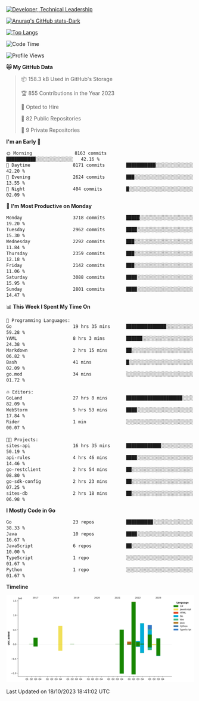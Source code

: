 <div>
  <a href="https://www.linkedin.com/in/arielpineiro/" target="_blank" rel="nofollow noopener noreferrer">
    <img src="https://img.shields.io/badge/-LinkedIn-%230077B5?style=for-the-badge&logo=linkedin&logoColor=white" alt="Developer, Technical Leadership" title="Ariel Piñeiro">
  </a>
</div>

[![Anurag's GitHub stats-Dark](https://github-readme-stats.vercel.app/api?username=arielsrv&show_icons=true&theme=dark#gh-dark-mode-only)](https://github.com/anuraghazra/github-readme-stats#gh-dark-mode-only)

[![Top Langs](https://github-readme-stats.vercel.app/api/top-langs/?username=arielsrv&layout=compact&langs_count=10&theme=dark#gh-dark-mode-only)](https://github.com/anuraghazra/github-readme-stats&theme=dark#gh-dark-mode-only)

<!--START_SECTION:waka-->
![Code Time](http://img.shields.io/badge/Code%20Time-168%20hrs%2012%20mins-blue)

![Profile Views](http://img.shields.io/badge/Profile%20Views-2-blue)

**🐱 My GitHub Data** 

> 📦 158.3 kB Used in GitHub's Storage 
 > 
> 🏆 855 Contributions in the Year 2023
 > 
> 💼 Opted to Hire
 > 
> 📜 82 Public Repositories 
 > 
> 🔑 9 Private Repositories 
 > 
**I'm an Early 🐤** 

```text
🌞 Morning                8163 commits        ███████████░░░░░░░░░░░░░░   42.16 % 
🌆 Daytime                8171 commits        ███████████░░░░░░░░░░░░░░   42.20 % 
🌃 Evening                2624 commits        ███░░░░░░░░░░░░░░░░░░░░░░   13.55 % 
🌙 Night                  404 commits         █░░░░░░░░░░░░░░░░░░░░░░░░   02.09 % 
```
📅 **I'm Most Productive on Monday** 

```text
Monday                   3718 commits        █████░░░░░░░░░░░░░░░░░░░░   19.20 % 
Tuesday                  2962 commits        ████░░░░░░░░░░░░░░░░░░░░░   15.30 % 
Wednesday                2292 commits        ███░░░░░░░░░░░░░░░░░░░░░░   11.84 % 
Thursday                 2359 commits        ███░░░░░░░░░░░░░░░░░░░░░░   12.18 % 
Friday                   2142 commits        ███░░░░░░░░░░░░░░░░░░░░░░   11.06 % 
Saturday                 3088 commits        ████░░░░░░░░░░░░░░░░░░░░░   15.95 % 
Sunday                   2801 commits        ████░░░░░░░░░░░░░░░░░░░░░   14.47 % 
```


📊 **This Week I Spent My Time On** 

```text
💬 Programming Languages: 
Go                       19 hrs 35 mins      ███████████████░░░░░░░░░░   59.28 % 
YAML                     8 hrs 3 mins        ██████░░░░░░░░░░░░░░░░░░░   24.38 % 
Markdown                 2 hrs 15 mins       ██░░░░░░░░░░░░░░░░░░░░░░░   06.82 % 
Bash                     41 mins             █░░░░░░░░░░░░░░░░░░░░░░░░   02.09 % 
go.mod                   34 mins             ░░░░░░░░░░░░░░░░░░░░░░░░░   01.72 % 

🔥 Editors: 
GoLand                   27 hrs 8 mins       █████████████████████░░░░   82.09 % 
WebStorm                 5 hrs 53 mins       ████░░░░░░░░░░░░░░░░░░░░░   17.84 % 
Rider                    1 min               ░░░░░░░░░░░░░░░░░░░░░░░░░   00.07 % 

🐱‍💻 Projects: 
sites-api                16 hrs 35 mins      █████████████░░░░░░░░░░░░   50.19 % 
api-rules                4 hrs 46 mins       ████░░░░░░░░░░░░░░░░░░░░░   14.46 % 
go-restclient            2 hrs 54 mins       ██░░░░░░░░░░░░░░░░░░░░░░░   08.80 % 
go-sdk-config            2 hrs 23 mins       ██░░░░░░░░░░░░░░░░░░░░░░░   07.25 % 
sites-db                 2 hrs 18 mins       ██░░░░░░░░░░░░░░░░░░░░░░░   06.98 % 
```

**I Mostly Code in Go** 

```text
Go                       23 repos            ██████████░░░░░░░░░░░░░░░   38.33 % 
Java                     10 repos            ████░░░░░░░░░░░░░░░░░░░░░   16.67 % 
JavaScript               6 repos             ██░░░░░░░░░░░░░░░░░░░░░░░   10.00 % 
TypeScript               1 repo              ░░░░░░░░░░░░░░░░░░░░░░░░░   01.67 % 
Python                   1 repo              ░░░░░░░░░░░░░░░░░░░░░░░░░   01.67 % 
```



**Timeline**

![Lines of Code chart](https://raw.githubusercontent.com/arielsrv/arielsrv/main/assets/bar_graph.png)


 Last Updated on 18/10/2023 18:41:02 UTC
<!--END_SECTION:waka-->
